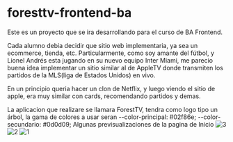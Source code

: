 # foresttv-frontend-ba
Este es un proyecto que se ira desarrollando para el curso de BA Frontend. 

Cada alumno debia decidir que sitio web implementaria, ya sea un ecommerce, tienda, etc. Particularmente, como soy amante del fútbol, y Lionel Andrés esta jugando en su nuevo equipo 
Inter Miami, me parecio buena idea implementar un sitio similar al de AppleTV donde transmiten los partidos de la MLS(liga de Estados Unidos) en vivo.

En un principio queria hacer un clon de Netflix, y luego viendo el sitio de apple, era muy similar con cards, recomendando partidos y demas.

La aplicacion que realizare se llamara ForestTV, tendra como logo tipo un árbol, la gama de colores a usar seran 
--color-principal: #02f86e; 
--color-secundario: #0d0d09;
Algunas previsualizaciones de la pagina de Inicio
![3](https://github.com/BrianDobler/foresttv-frontend-ba/assets/54556977/4170068f-c0ab-417c-a6c9-21f843e16be8)
![2](https://github.com/BrianDobler/foresttv-frontend-ba/assets/54556977/0d08fe4c-cb79-4aa9-b0e1-028236410bf0)
![1](https://github.com/BrianDobler/foresttv-frontend-ba/assets/54556977/fe7b73d4-f9c3-4606-98da-290ba54f92bd)


